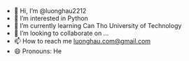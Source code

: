 - 👋 Hi, I’m @luonghau2212
- 👀 I’m interested in Python
- 🌱 I’m currently learning Can Tho University of Technology
- 💞️ I’m looking to collaborate on ...
- 📫 How to reach me luonghau.com@gmail.com
- 😄 Pronouns: He

<!---
luonghau2212/luonghau2212 is a ✨ special ✨ repository because its `README.md` (this file) appears on your GitHub profile.
You can click the Preview link to take a look at your changes.
--->
